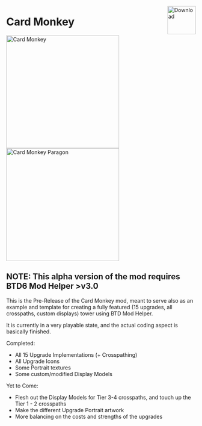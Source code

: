 <a href="https://github.com/doombubbles/card-monkey/raw/main/CardMonkey.dll"><img align="right" alt="Download" height="75" src="https://github.com/doombubbles/BTD6-Mods/blob/main/download.png?raw=true"></a>

# Card Monkey

<p float="left">
    <img alt="Card Monkey" width="300" height="300" src="https://github.com/doombubbles/card-monkey/blob/main/CardMonkey-Icon.png?raw=true"/>
    <img alt="Card Monkey Paragon" width="300" height="300" src="https://github.com/doombubbles/card-monkey/blob/main/Upgrades/GodKingOfSpades-Portrait.png?raw=true"/>
</p>

## NOTE: This alpha version of the mod requires BTD6 Mod Helper >v3.0

This is the Pre-Release of the Card Monkey mod, meant to serve also as an example and template for creating a fully
featured (15 upgrades, all crosspaths, custom displays) tower using BTD Mod Helper.

It is currently in a very playable state, and the actual coding aspect is basically finished.

Completed:

* All 15 Upgrade Implementations (+ Crosspathing)
* All Upgrade Icons
* Some Portrait textures
* Some custom/modified Display Models

Yet to Come:

* Flesh out the Display Models for Tier 3-4 crosspaths, and touch up the Tier 1 - 2 crosspaths
* Make the different Upgrade Portrait artwork
* More balancing on the costs and strengths of the upgrades
